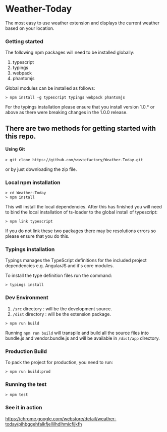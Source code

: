 # Weather-Today
The most easy to use weather extension and displays the current weather based on your location.

### Getting started

The following npm packages will need to be installed globally:

1. typescript
2. typings
3. webpack
4. phantomjs

Global modules can be installed as follows:

```
> npm install -g typescript typings webpack phantomjs
```

For the typings installation please ensure that you install version 1.0.* or above as there were breaking changes in the 1.0.0 release.

## There are two methods for getting started with this repo.

#### Using Git

```
> git clone https://github.com/wastefactory/Weather-Today.git
```

or by just downloading the zip file.

### Local npm installation

```
> cd Weather-Today
> npm install
```

This will install the local dependencies.
After this has finished you will need to bind the local installation of ts-loader to the global install of typescript:

```
> npm link typescript
```

If you do not link these two packages there may be resolutions errors so please ensure that you do this.

### Typings installation
Typings manages the TypeScript definitions for the included project dependencies e.g. AngularJS and it's core modules.

To install the type definition files run the command:

```
> typings install
```

### Dev Environment 
1. `/src` directory : will be the development source.
2. `/dist` directory : will be the extension package.

```
> npm run build
```

Running `npm run build` will transpile and build all the source files into bundle.js and vendor.bundle.js and will be available in `/dist/app` directory.

### Production Build
To pack the project for production, you need to run:

```
> npm run build:prod
```

### Running the test

```
> npm test
```

### See it in action
https://chrome.google.com/webstore/detail/weather-today/pihbggehfalkfjellilhdlhmicfijkfh
